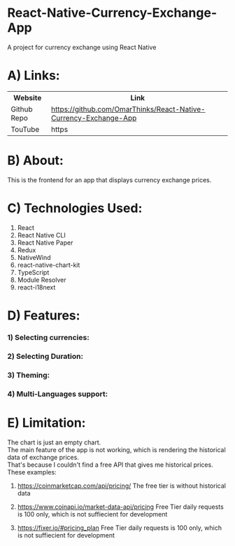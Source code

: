 # React-Native-Currency-Exchange-App

A project for currency exchange using React Native

# A) Links:

<table>
<tr>
<th>Website</th>
<th>Link</th>
</tr>
<tr>
<td>Github Repo</td>
<td><a href="https://github.com/OmarThinks/React-Native-Currency-Exchange-App">https://github.com/OmarThinks/React-Native-Currency-Exchange-App</a></td>
</tr>
<tr>
<td>TouTube</td>
<td>https</td>
</tr>
</table>

# B) About:

This is the frontend for an app that displays currency exchange prices.

# C) Technologies Used:

1. React
2. React Native CLI
3. React Native Paper
4. Redux
5. NativeWind
6. react-native-chart-kit
7. TypeScript
8. Module Resolver
9. react-i18next

# D) Features:

### 1) Selecting currencies:

### 2) Selecting Duration:

### 3) Theming:

### 4) Multi-Languages support:

# E) Limitation:

The chart is just an empty chart.  
The main feature of the app is not working, which is rendering the historical data of exchange prices.  
That's because I couldn't find a free API that gives me historical prices.  
These examples:

1. https://coinmarketcap.com/api/pricing/
   The free tier is without historical data

2. https://www.coinapi.io/market-data-api/pricing
   Free Tier daily requests is 100 only, which is not suffiecient for development

3. https://fixer.io/#pricing_plan
   Free Tier daily requests is 100 only, which is not suffiecient for development
